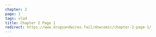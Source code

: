 ```yaml
---
chapter: 2
page: 1
tags: vlad
title: Chapter 2 Page 1
redirect: https://www.drugsandwires.fail/dnwcomic/chapter-2-page-1/
---
```

